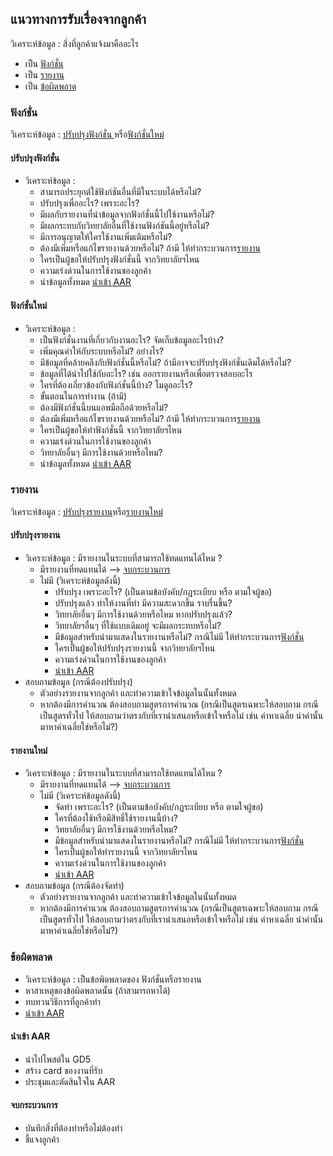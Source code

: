 ## แนวทางการรับเรื่องจากลูกค้า

วิเคราะห์ข้อมูล : สิ่งที่ลูกค้าแจ้งมาคืออะไร

- เป็น [ฟังก์ชั่น](#ฟังก์ชั่น)
- เป็น [รายงาน](#รายงาน)
- เป็น [ข้อผิดพลาด](#ข้อผิดพลาด)

### ฟังก์ชั่น

วิเคราะห์ข้อมูล : [ปรับปรุงฟังก์ชั่น ](#ปรับปรุงฟังก์ชั่น)หรือ[ฟังก์ชั่นใหม่](#ฟังก์ชั่นใหม่)

#### ปรับปรุงฟังก์ชั่น

- วิเคราะห์ข้อมูล :
  - สามารถประยุกต์ใช้ฟังก์ชันอื่นที่มีในระบบได้หรือไม่?
  - ปรับปรุงเพื่ออะไร? เพราะอะไร?
  - มีผลกับรายงานที่นำข้อมูลจากฟังก์ชั่นนี้ไปใช้งานหรือไม่?
  - มีผลกระทบกับวิทยาลัยอื่นที่ใช้งานฟังก์ชันนี้อยู่หรือไม่?
  - มีการอนุญาตให้ใครใช้งานเพิ่มเติมหรือไม่?
  - ต้องมีเพิ่มหรือแก้ไขรายงานด้วยหรือไม่? ถ้ามี ให้ทำกระบวนการ[รายงาน](#รายงาน)
  - ใครเป็นผู้ขอให้ปรับปรุงฟังก์ชั่นนี้ จากวิทยาลัยฯไหน
  - ความเร่งด่วนในการใช้งานของลูกค้า
  - นำข้อมูลทั้งหมด [นำเข้า AAR](#นำเข้า-aar)

#### ฟังก์ชั่นใหม่

- วิเคราะห์ข้อมูล :
  - เป็นฟังก์ชั่นงานที่เกี่ยวกับงานอะไร? จัดเก็บข้อมูลอะไรบ้าง?
  - เพิ่มคุณค่าให้กับระบบหรือไม่? อย่างไร?
  - มีข้อมูลที่คล้ายคลึงกับฟังก์ชั่นนี้หรือไม่? ถ้ามีอาจจะปรับปรุงฟังก์ชั่นเดิมได้หรือไม่?
  - ข้อมูลที่ได้นำไปใช้กับอะไร? เช่น ออกรายงานหรือเพื่อตรวจสอบอะไร
  - ใครที่ต้องเกี่ยวข้องกับฟังก์ชั่นนี้บ้าง? โมดูลอะไร?
  - ขั้นตอนในการทำงาน (ถ้ามี)
  - ต้องมีฟังก์ชั่นนี้บนแอพมือถือด้วยหรือไม่?
  - ต้องมีเพิ่มหรือแก้ไขรายงานด้วยหรือไม่? ถ้ามี ให้ทำกระบวนการ[รายงาน](#รายงาน)
  - ใครเป็นผู้ขอให้ทำฟังก์ชั่นนี้ จากวิทยาลัยฯไหน
  - ความเร่งด่วนในการใช้งานของลูกค้า
  - วิทยาลัยอื่นๆ มีการใช้งานด้วยหรือไหม?
  - นำข้อมูลทั้งหมด [นำเข้า AAR](#นำเข้า-aar)

### รายงาน

วิเคราะห์ข้อมูล : [ปรับปรุงรายงาน](#ปรับปรุงรายงาน)หรือ[รายงานใหม่](#รายงานใหม่)

#### ปรับปรุงรายงาน

- วิเคราะห์ข้อมูล : มีรายงานในระบบที่สามารถใช้ทดแทนได้ไหม ?
  - มีรายงานที่ทดแทนได้ --> [จบกระบวนการ](#จบกระบวนการ)
  - ไม่มี (วิเคราะห์ข้อมูลดังนี้)
    - ปรับปรุง เพราะอะไร? (เป็นตามข้อบังคับ/กฏระเบียบ หรือ ตามใจผู้ขอ)
    - ปรับปรุงแล้ว ทำให้งานที่ทำ มีความสะดวกขึ้น ราบรื่นขึ้น?
    - วิทยาลัยอื่นๆ มีการใช้งานด้วยหรือไหม หากปรับปรุงแล้ว?
    - วิทยาลัยฯอื่นๆ ที่ใช้แบบเดิมอยู่ จะมีผลกระทบหรือไม่?
    - มีข้อมูลสำหรับนำมาแสดงในรายงานหรือไม่? กรณีไม่มี ให้ทำกระบวนการ[ฟังก์ชั่น](#ฟังก์ชั่น)
    - ใครเป็นผู้ขอให้ปรับปรุงรายงานนี้ จากวิทยาลัยฯไหน
    - ความเร่งด่วนในการใช้งานของลูกค้า
    - [นำเข้า AAR](#นำเข้า-aar)
- สอบถามข้อมูล (กรณีต้องปรับปรุง)
  - ตัวอย่างรายงานจากลูกค้า และทำความเข้าใจข้อมูลในนั้นทั้งหมด
  - หากต้องมีการคำนวณ ต้องสอบถามสูตรการคำนวณ (กรณีเป็นสูตรเฉพาะให้สอบถาม กรณีเป็นสูตรทั่วไป ให้สอบถามว่าตรงกับที่เรานำเสนอหรือเข้าใจหรือไม่ เช่น ค่าหาเฉลี่ย นำค่านั้นมาหาค่าเฉลี่ยใช่หรือไม่?)

#### รายงานใหม่

- วิเคราะห์ข้อมูล : มีรายงานในระบบที่สามารถใช้ทดแทนได้ไหม ?
  - มีรายงานที่ทดแทนได้ --> [จบกระบวนการ](#จบกระบวนการ)
  - ไม่มี (วิเคราะห์ข้อมูลดังนี้)
    - จัดทำ เพราะอะไร? (เป็นตามข้อบังคับ/กฏระเบียบ หรือ ตามใจผู้ขอ)
    - ใครที่ต้องใช้หรือมีสิทธิ์ใช้รายงานนี้บ้าง?
    - วิทยาลัยอื่นๆ มีการใช้งานด้วยหรือไหม?
    - มีข้อมูลสำหรับนำมาแสดงในรายงานหรือไม่? กรณีไม่มี ให้ทำกระบวนการ[ฟังก์ชั่น](#ฟังก์ชั่น)
    - ใครเป็นผู้ขอให้ทำรายงานนี้ จากวิทยาลัยฯไหน
    - ความเร่งด่วนในการใช้งานของลูกค้า
    - [นำเข้า AAR](#นำเข้า-aar)
- สอบถามข้อมูล (กรณีต้องจัดทำ)
  - ตัวอย่างรายงานจากลูกค้า และทำความเข้าใจข้อมูลในนั้นทั้งหมด
  - หากต้องมีการคำนวณ ต้องสอบถามสูตรการคำนวณ (กรณีเป็นสูตรเฉพาะให้สอบถาม กรณีเป็นสูตรทั่วไป ให้สอบถามว่าตรงกับที่เรานำเสนอหรือเข้าใจหรือไม่ เช่น ค่าหาเฉลี่ย นำค่านั้นมาหาค่าเฉลี่ยใช่หรือไม่?)

### ข้อผิดพลาด

- วิเคราะห์ข้อมูล : เป็นข้อพิดพลาดของ ฟังก์ชั่นหรือรายงาน
- หาสาเหตุของข้อผิดพลาดนั้น (ถ้าสามารถหาได้)
- ทบทวนวิธีการที่ลูกค้าทำ
- [นำเข้า AAR](#นำเข้า-aar)

#### นำเข้า AAR

- นำไปโพสต์ใน GD5
- สร้าง card ของงานที่รับ
- ประชุมและตัดสินใจใน AAR

#### จบกระบวนการ

- บันทึกสิ่งที่ต้องทำหรือไม่ต้องทำ
- ชี้แจงลูกค้า
